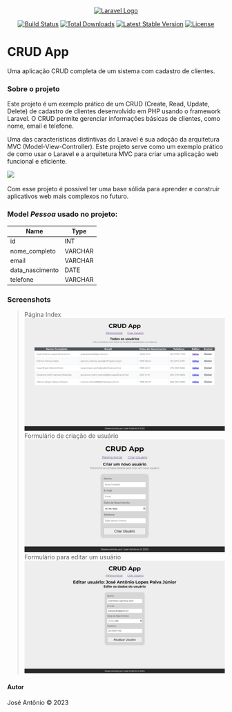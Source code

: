 
<p  align="center"><a  href="https://laravel.com"  target="_blank"><img  src="https://raw.githubusercontent.com/laravel/art/master/logo-lockup/5%20SVG/2%20CMYK/1%20Full%20Color/laravel-logolockup-cmyk-red.svg"  width="400"  alt="Laravel Logo"></a></p>

  

<p  align="center">
<a  href="https://github.com/laravel/framework/actions"><img  src="https://github.com/laravel/framework/workflows/tests/badge.svg"  alt="Build Status"></a>
<a  href="https://packagist.org/packages/laravel/framework"><img  src="https://img.shields.io/packagist/dt/laravel/framework"  alt="Total Downloads"></a>
<a  href="https://packagist.org/packages/laravel/framework"><img  src="https://img.shields.io/packagist/v/laravel/framework"  alt="Latest Stable Version"></a>
<a  href="https://packagist.org/packages/laravel/framework"><img  src="https://img.shields.io/packagist/l/laravel/framework"  alt="License"></a>

</p>

# CRUD App
Uma aplicação CRUD completa de um sistema com cadastro de clientes.

### Sobre o projeto
Este projeto é um exemplo prático de um CRUD (Create, Read, Update, Delete) de cadastro de clientes desenvolvido em PHP usando o framework Laravel. O CRUD permite gerenciar informações básicas de clientes, como nome, email e telefone.

Uma das características distintivas do Laravel é sua adoção da arquitetura MVC (Model-View-Controller). Este projeto serve como um exemplo prático de como usar o Laravel e a arquitetura MVC para criar uma aplicação web funcional e eficiente.

<img src="https://media.geeksforgeeks.org/wp-content/uploads/20221109172029/MVCFramework1-660x473.png" width="400" />

Com esse projeto é possível ter uma base sólida para aprender e construir aplicativos web mais complexos no futuro.

### Model *Pessoa* usado no projeto:

| **Name**        | **Type** |
|-----------------|----------|
| id              | INT      |
| nome_completo   | VARCHAR  |
| email           | VARCHAR  |
| data_nascimento | DATE     |
| telefone        | VARCHAR  |


### Screenshots
>Página Index
![](./public/imgs/index.png)
>Formulário de criação de usuário
![](./public/imgs/cadastro.png)
>Formulário para editar um usuário
![](./public/imgs/editar.png)

#### Autor
José Antônio ©️ 2023